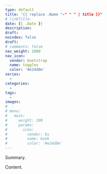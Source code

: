 ```yaml
---
type: default
title: "{{ replace .Name "-" " " | title }}"
# linkTitle:
date: {{ .Date }}
description: 
draft:
noindex: false
draft:
# comments: false
nav_weight: 1000
nav_icon:
  vendor: bootstrap
  name: toggles
  color: '#e24d0e'
series:
  - 
categories:
  - 
tags:
  - 
images:
#  - 
# menu:
#   main:
#     weight: 100
#     params:
#       icon:
#         vendor: bs
#         name: book
#         color: '#e24d0e'
---
```


Summary.

<!--more-->

Content.
